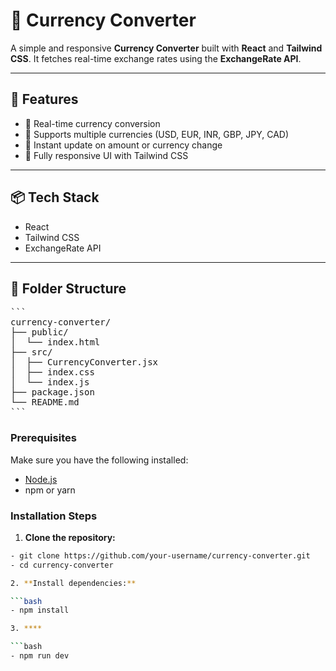 # 💱 Currency Converter

A simple and responsive **Currency Converter** built with **React** and **Tailwind CSS**. It fetches real-time exchange rates using the **ExchangeRate API**.

---

## 🚀 Features

- 🔁 Real-time currency conversion
- 💸 Supports multiple currencies (USD, EUR, INR, GBP, JPY, CAD)
- 🔄 Instant update on amount or currency change
- 📱 Fully responsive UI with Tailwind CSS

---

## 📦 Tech Stack

- React
- Tailwind CSS
- ExchangeRate API

---

## 📂 Folder Structure

<pre>
```
currency-converter/
├── public/
│  └── index.html
├── src/
│  ├── CurrencyConverter.jsx
│  ├── index.css
│  └── index.js
├── package.json
└── README.md
```
</pre>

### Prerequisites

Make sure you have the following installed:

- [Node.js](https://nodejs.org/)
- npm or yarn

### Installation Steps

1. **Clone the repository:**

````bash
- git clone https://github.com/your-username/currency-converter.git
- cd currency-converter

2. **Install dependencies:**

```bash
- npm install

3. ****

```bash
- npm run dev
````
